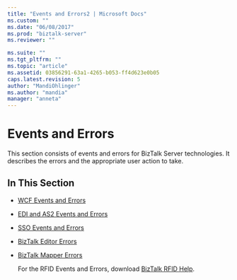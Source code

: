 ```yaml
---
title: "Events and Errors2 | Microsoft Docs"
ms.custom: ""
ms.date: "06/08/2017"
ms.prod: "biztalk-server"
ms.reviewer: ""

ms.suite: ""
ms.tgt_pltfrm: ""
ms.topic: "article"
ms.assetid: 03856291-63a1-4265-b053-ff4d623e0b05
caps.latest.revision: 5
author: "MandiOhlinger"
ms.author: "mandia"
manager: "anneta"
---
```

# Events and Errors
This section consists of events and errors for BizTalk Server technologies. It describes the errors and the appropriate user action to take.  
  
## In This Section  
  
- [WCF Events and Errors](../core/wcf-events-and-errors.md)  
  
- [EDI and AS2 Events and Errors](../core/edi-and-as2-events-and-errors.md)  
  
- [SSO Events and Errors](../core/sso-events-and-errors.md)  
  
- [BizTalk Editor Errors](../core/biztalk-editor-errors.md)  
  
- [BizTalk Mapper Errors](../core/biztalk-mapper-errors.md)  
  
  For the RFID Events and Errors, download [BizTalk RFID Help](http://www.microsoft.com/download/details.aspx?id=38167).